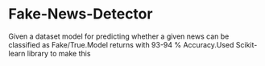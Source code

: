 # Fake-News-Detector

Given a dataset model for predicting whether a given news can be classified as Fake/True.Model returns with 93-94 % Accuracy.Used Scikit-learn library to make this
